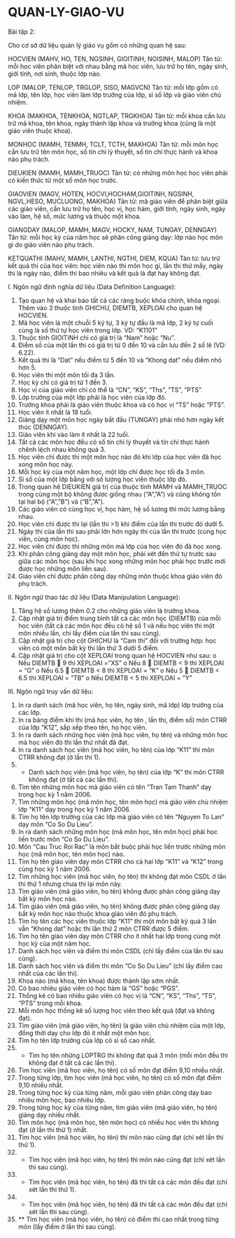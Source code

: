 # QUAN-LY-GIAO-VU
Bài tập 2:

Cho cơ sở dữ liệu quản lý giáo vụ gồm có những quan hệ sau:

HOCVIEN (MAHV, HO, TEN, NGSINH, GIOITINH, NOISINH, MALOP)
Tân từ: mỗi học viên phân biệt với nhau bằng mã học viên, lưu trữ họ tên, ngày sinh, giới tính, nơi sinh, thuộc lớp nào.

LOP (MALOP, TENLOP, TRGLOP, SISO, MAGVCN)
Tân từ: mỗi lớp gồm có mã lớp, tên lớp, học viên làm lớp trưởng của lớp, sỉ số lớp và giáo viên chủ nhiệm.

KHOA (MAKHOA, TENKHOA, NGTLAP, TRGKHOA)
Tân từ: mỗi khoa cần lưu trữ mã khoa, tên khoa, ngày thành lập khoa và trưởng khoa (cũng là một giáo viên thuộc khoa).

MONHOC (MAMH, TENMH, TCLT, TCTH, MAKHOA)
Tân từ: mỗi môn học cần lưu trữ tên môn học, số tín chỉ lý thuyết, số tín chỉ thực hành và khoa nào phụ trách.

DIEUKIEN (MAMH, MAMH_TRUOC)	
Tân từ: có những môn học học viên phải có kiến thức từ một số môn học trước.

GIAOVIEN (MAGV, HOTEN, HOCVI,HOCHAM,GIOITINH, NGSINH, NGVL,HESO, MUCLUONG, MAKHOA)
Tân từ: mã giáo viên để phân biệt giữa các giáo viên, cần lưu trữ họ tên, học vị, học hàm, giới tính, ngày sinh, ngày vào làm, hệ số, mức lương và thuộc một khoa.

GIANGDAY (MALOP, MAMH, MAGV, HOCKY, NAM, TUNGAY, DENNGAY)
Tân từ: mỗi học kỳ của năm học sẽ phân công giảng dạy: lớp nào học môn gì do giáo viên nào phụ trách.

KETQUATHI (MAHV, MAMH, LANTHI, NGTHI, DIEM, KQUA)
Tân từ: lưu trữ kết quả thi của học viên: học viên nào thi môn học gì, lần thi thứ mấy, ngày thi là ngày nào, điểm thi bao nhiêu và kết quả là đạt hay không đạt.



I. Ngôn ngữ định nghĩa dữ liệu (Data Definition Language):
1.	Tạo quan hệ và khai báo tất cả các ràng buộc khóa chính, khóa ngoại. Thêm vào 3 thuộc tính GHICHU, DIEMTB, XEPLOAI cho quan hệ HOCVIEN.
2.	Mã học viên là một chuỗi 5 ký tự, 3 ký tự đầu là mã lớp, 2 ký tự cuối cùng là số thứ tự học viên trong lớp. VD: “K1101”
3.	Thuộc tính GIOITINH chỉ có giá trị là “Nam” hoặc “Nu”.
4.	Điểm số của một lần thi có giá trị từ 0 đến 10 và cần lưu đến 2 số lẽ (VD: 6.22).
5.	Kết quả thi là “Dat” nếu điểm từ 5 đến 10  và “Khong dat” nếu điểm nhỏ hơn 5.
6.	Học viên thi một môn tối đa 3 lần.
7.	Học kỳ chỉ có giá trị từ 1 đến 3.
8.	Học vị của giáo viên chỉ có thể là “CN”, “KS”, “Ths”, ”TS”, ”PTS”.
9.	Lớp trưởng của một lớp phải là học viên của lớp đó.
10.	Trưởng khoa phải là giáo viên thuộc khoa và có học vị “TS” hoặc “PTS”.
11.	Học viên ít nhất là 18 tuổi.
12.	Giảng dạy một môn học ngày bắt đầu (TUNGAY) phải nhỏ hơn ngày kết thúc (DENNGAY).
13.	Giáo viên khi vào làm ít nhất là 22 tuổi.
14.	Tất cả các môn học đều có số tín chỉ lý thuyết và tín chỉ thực hành chênh lệch nhau không quá 3.
15.	Học viên chỉ được thi một môn học nào đó khi lớp của học viên đã học xong môn học này.
16.	Mỗi học kỳ của một năm học, một lớp chỉ được học tối đa 3 môn.
17.	Sỉ số của một lớp bằng với số lượng học viên thuộc lớp đó.
18.	Trong quan hệ DIEUKIEN giá trị của thuộc tính MAMH và MAMH_TRUOC trong cùng một bộ không được giống nhau (“A”,”A”) và cũng không tồn tại hai bộ (“A”,”B”) và (“B”,”A”).
19.	Các giáo viên có cùng học vị, học hàm, hệ số lương thì mức lương bằng nhau.
20.	Học viên chỉ được thi lại (lần thi >1) khi điểm của lần thi trước đó dưới 5.
21.	Ngày thi của lần thi sau phải lớn hơn ngày thi của lần thi trước (cùng học viên, cùng môn học).
22.	Học viên chỉ được thi những môn mà lớp của học viên đó đã học xong.
23.	Khi phân công giảng dạy một môn học, phải xét đến thứ tự trước sau giữa các môn học (sau khi học xong những môn học phải học trước mới được học những môn liền sau).
24.	Giáo viên chỉ được phân công dạy những môn thuộc khoa giáo viên đó phụ trách.
	
II. Ngôn ngữ thao tác dữ liệu (Data Manipulation Language):
1.	Tăng hệ số lương thêm 0.2 cho những giáo viên là trưởng khoa.
2.	Cập nhật giá trị điểm trung bình tất cả các môn học  (DIEMTB) của mỗi học viên (tất cả các môn học đều có hệ số 1 và nếu học viên thi một môn nhiều lần, chỉ lấy điểm của lần thi sau cùng).
3.	Cập nhật giá trị cho cột GHICHU là “Cam thi” đối với trường hợp: học viên có một môn bất kỳ thi lần thứ 3 dưới 5 điểm.
4.	Cập nhật giá trị cho cột XEPLOAI trong quan hệ HOCVIEN như sau:
o	Nếu DIEMTB  9 thì XEPLOAI =”XS”
o	Nếu  8  DIEMTB < 9 thì XEPLOAI = “G”
o	Nếu  6.5  DIEMTB < 8 thì XEPLOAI = “K”
o	Nếu  5    DIEMTB < 6.5 thì XEPLOAI = “TB”
o	Nếu  DIEMTB < 5 thì XEPLOAI = ”Y”

III. Ngôn ngữ truy vấn dữ liệu:
1.	In ra danh sách (mã học viên, họ tên, ngày sinh, mã lớp) lớp trưởng của các lớp.
2.	In ra bảng điểm khi thi (mã học viên, họ tên , lần thi, điểm số) môn CTRR của lớp “K12”, sắp xếp theo tên, họ học viên.
3.	In ra danh sách những học viên (mã học viên, họ tên) và những môn học mà học viên đó thi lần thứ nhất đã đạt.
4.	In ra danh sách học viên (mã học viên, họ tên) của lớp “K11” thi môn CTRR không đạt (ở lần thi 1).
5.	* Danh sách học viên (mã học viên, họ tên) của lớp “K” thi môn CTRR không đạt (ở tất cả các lần thi).
6.	Tìm tên những môn học mà giáo viên có tên “Tran Tam Thanh” dạy trong học kỳ 1 năm 2006.
7.	Tìm những môn học (mã môn học, tên môn học) mà giáo viên chủ nhiệm lớp “K11” dạy trong học kỳ 1 năm 2006.
8.	Tìm họ tên lớp trưởng của các lớp mà giáo viên có tên “Nguyen To Lan” dạy môn “Co So Du Lieu”.
9.	In ra danh sách những môn học (mã môn học, tên môn học) phải học liền trước môn “Co So Du Lieu”.
10.	Môn “Cau Truc Roi Rac” là môn bắt buộc phải học liền trước những môn học (mã môn học, tên môn học) nào.
11.	Tìm họ tên giáo viên dạy môn CTRR cho cả hai lớp “K11” và “K12” trong cùng học kỳ 1 năm 2006.
12.	Tìm những học viên (mã học viên, họ tên) thi không đạt môn CSDL ở lần thi thứ 1 nhưng chưa thi lại môn này.
13.	Tìm giáo viên (mã giáo viên, họ tên) không được phân công giảng dạy bất kỳ môn học nào.
14.	Tìm giáo viên (mã giáo viên, họ tên) không được phân công giảng dạy bất kỳ môn học nào thuộc khoa giáo viên đó phụ trách.
15.	Tìm họ tên các học viên thuộc lớp “K11” thi một môn bất kỳ quá 3 lần vẫn “Khong dat” hoặc thi lần thứ 2 môn CTRR được 5 điểm.
16.	Tìm họ tên giáo viên dạy môn CTRR cho ít nhất hai lớp trong cùng một học kỳ của một năm học.
17.	Danh sách học viên và điểm thi môn CSDL (chỉ lấy điểm của lần thi sau cùng).
18.	Danh sách học viên và điểm thi môn “Co So Du Lieu” (chỉ lấy điểm cao nhất của các lần thi).
19.	Khoa nào (mã khoa, tên khoa) được thành lập sớm nhất.
20.	Có bao nhiêu giáo viên có học hàm là “GS” hoặc “PGS”.
21.	Thống kê có bao nhiêu giáo viên có học vị là “CN”, “KS”, “Ths”, “TS”, “PTS” trong mỗi khoa.
22.	Mỗi môn học thống kê số lượng học viên theo kết quả (đạt và không đạt).
23.	Tìm giáo viên (mã giáo viên, họ tên) là giáo viên chủ nhiệm của một lớp, đồng thời dạy cho lớp đó ít nhất một môn học.
24.	Tìm họ tên lớp trưởng của lớp có sỉ số cao nhất.
25.	* Tìm họ tên những LOPTRG thi không đạt quá 3 môn (mỗi môn đều thi không đạt ở tất cả các lần thi).
26.	Tìm học viên (mã học viên, họ tên) có số môn đạt điểm 9,10 nhiều nhất.
27.	Trong từng lớp, tìm học viên (mã học viên, họ tên) có số môn đạt điểm 9,10 nhiều nhất.
28.	Trong từng học kỳ của từng năm, mỗi giáo viên phân công dạy bao nhiêu môn học, bao nhiêu lớp.
29.	Trong từng học kỳ của từng năm, tìm giáo viên (mã giáo viên, họ tên) giảng dạy nhiều nhất.
30.	Tìm môn học (mã môn học, tên môn học) có nhiều học viên thi không đạt (ở lần thi thứ 1) nhất.
31.	Tìm học viên (mã học viên, họ tên) thi môn nào cũng đạt (chỉ xét lần thi thứ 1).
32.	* Tìm học viên (mã học viên, họ tên) thi môn nào cũng đạt (chỉ xét lần thi sau cùng).
33.	* Tìm học viên (mã học viên, họ tên) đã thi tất cả các môn đều đạt (chỉ xét lần thi thứ 1).
34.	* Tìm học viên (mã học viên, họ tên) đã thi tất cả các môn đều đạt  (chỉ xét lần thi sau cùng).
35.	** Tìm học viên (mã học viên, họ tên) có điểm thi cao nhất trong từng môn (lấy điểm ở lần thi sau cùng).






	

